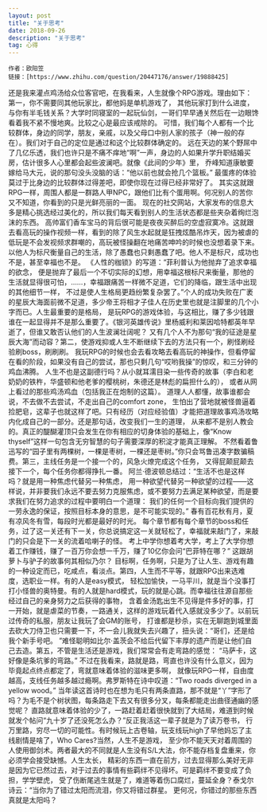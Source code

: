 ```yaml
---
layout: post
title: "关于思考"
date: 2018-09-26
description: "关于思考"
tag: 心得
---   
```


    作者：欧阳笠
    链接：[https://www.zhihu.com/question/20447176/answer/19888425]


 还是我来灌点鸡汤给众位客官吧，在我看来，人生就像个RPG游戏。理由如下：第一，你不需要同其他玩家比，都他妈是单机游戏了，
其他玩家打到什么进度，与你有半毛钱关系？大学时同寝室的一起玩仙剑，一哥们早早通关然后在一边眼馋看着我不紧不慢地爽。比较之心是最应该戒除的。
可惜，我们每个人都有一个比较群体，身边的同学，朋友，亲戚，以及父母口中别人家的孩子（神一般的存在）。我们对于自己的定位是通过和这个比较群体确定的。
远在天边的某个野屌中了几亿乐透，我们也许只是不痛不痒地“啊”一声，身边的人如果升学升职结婚买房，估计很多人心里都会起些波澜吧。就像《此间的少年》里，
乔峰知道康敏要嫁给马大元，说的那句没头没脑的话：“他以前也就会抢几个篮板。” 最蛋疼的体验莫过于比身边的比较群体过得差吧，即使你现在过得已经非常好了。
其实这就跟RPG一样，周围人都是一群路人甲NPC，跟他们比有个蛋用啊。何况别人的苦你又不知道，你看到的只是光鲜亮丽的一面。
现在的社交网站，大家发布的信息大多是精心挑选经过美化的，所以我们每天看到别人的生活状态都是些夹杂着绚烂泡沫的东西。
高帅富们香车宝马的背后很可能是夜夜买醉后的空虚寂寞冷。这就跟去看高玩的操作视频一样，看到的除了风生水起就是狂拽炫酷吊炸天，因为被虐的低玩是不会发视频求群嘲的，高玩被怪操翻在地痛苦呻吟的时候也没想着录下来。
以他人为标尺衡量自己的生活，除了愚蠢也只剩愚蠢了吧。他人不是标尺，成功也不是，甚至幸福也不是。 《人性的枷锁》的写道：“菲利普认为他抛弃了追求幸福的欲念，
便是抛弃了最后一个不切实际的幻想，用幸福这根标尺来衡量，那他的生活就显得很可怕，……，幸福跟痛苦一样微不足道，它们的降临，跟生活中出现的其他细节一样，
不过是使人生格局更趋纷繁复杂罢了。”个人的成功失败在广袤的星辰大海面前微不足道，多少帝王将相才子佳人在历史里也就是注脚里的几个小字而已。人生最重要的是格局，
是玩RPG的游戏体验，与这相比，赚了多少钱跟谁在一起显得并不是那么重要了。《银河英雄传说》里杨威利和莱因哈特都英年早逝了，但谁又敢否认他们的人生波澜壮阔呢？
又有几个人不为那句“我的征途是星辰大海”而动容？第二，使游戏抑或人生不断继续下去的方法只有一个，刷怪刷经验刷boss，刷刷刷。
我玩RPG的时候也会去看攻略去看高玩的神操作，但看停留在看的阶段，如果没有自己的尝试，那也只剩几句“哎哟我操”的惊叹，和三分钟的鸡血沸腾。
人生不也是这副德行吗？从小就耳濡目染一些传奇的故事（李白和老奶奶的铁杵，华盛顿和他老爹的樱桃树，朱德还是林彪的扁担什么的），
或者从网上看过的那些鸡汤鸡血（包括我正在炮制的这篇）。 道理人人都懂，故事谁都会说，不去做不去尝试，不走出自己的comfort zone，
生怕出了营地就被怪兽逼着捡肥皂，这辈子也就这样了吧。只有经历（对应经验值）才能把道理故事鸡汤攻略内化成自己的一部分。还是那句话，改变我们一生的道理，
从来都不是别人教会的。真正的醍醐灌顶只会发生在你有相应的切身体验的基础上，像“Know thyself”这样一句包含无穷智慧的句子需要深厚的积淀才能真正理解。
不然看着鲁迅写的“园子里有两棵树，一棵是枣树，一棵还是枣树。”你只会骂鲁迅凑字数骗稿费。第三，主线任务是一个接一个的，风急火燎完成这个任务，
又得屁颠屁颠去接下一个，每个任务你都得挣扎一番。
阿兰·德波顿总结过：“生活不也是这样吗？就是用一种焦虑代替另一种焦虑，
用一种欲望代替另一种欲望的过程——这样说，并非要我们永远不要去努力克服焦虑，或不要努力去满足某种欲望，而是要求我们在努力追求的过程中要明白一个道理：
我们的任何一个目标向我们提供的一劳永逸的保证，按照目标本身的意思，是不可能实现的。” 春有百花秋有月，夏有凉风冬有雪，每段时光都是最好的时光。
每个章节都有每个章节的boss和任务，过了这一关还有下一关，你总说搞定这一关就轻松了，幸福就来敲门了，来敲门的只会是下一关的流着哈喇子的怪。
考上中学你想着考大学，考上了大学你想着工作赚钱，赚了一百万你会想一千万，赚了10亿你会问“巴菲特在哪？” 这跟胡萝卜与驴子的故事何其相似乃尔？
目标啊，任务啊，只是为了让人生、游戏有趣的一种设定而已，吃咸点，看淡点。第四，人生而不平等，就跟RPG出来选难度，选职业一样。有的人是easy模式，
轻松加愉快，一马平川，就是当个没事打打小怪兽的奥特曼。有的人就是hard模式，玩的就是心跳。而幸福往往源自那些经过自己的亲身努力之后获得的事物，
含着金汤匙出生不见得是件多好的事，打一开始，就是虐菜的节奏，一路通关，这样的游戏玩着代入感就没多少了。以前玩过传奇的私服，朋友让我玩了会GM的账号，
打谁都是秒杀，实在无聊跑到城里面去砍大刀侍卫也只需要一下，不一会儿我就失去兴趣了，扭头说：“哥们，还是给我个新手号吧。
”难怪聪明如比尔·盖茨会不给后代留下丰厚的遗产而是让他们自己去造。第五，不管是生活还是游戏，我们常常会有走弯路的感觉：
“马萨卡，这好像是条坑爹的弯路。” 不过在我看来，路就是路，弯直也许没有什么意义，因为毕竟起点终点都定了，弯就意味着体验的滋味更多啊，
就像玩RPG一样，自由度越高，支线任务越多越过瘾啊。弗罗斯特在诗中叹道：“Two roads diverged in a yellow wood。”
当年读这首诗时也在想为毛只有两条直路，那不就是“丫”字形了吗？为毛不是个树状图，每条路走下去又有很多分叉，每条都能走出曲径通幽的感觉呢？
直路就意味着体验的少了，一路赶着赶着很快就到了大结局，难道到时候就发个帖问“九十岁了还没死怎么办？”反正我活这一辈子就是为了读万卷书，
行万里路，穷尽一切的可能性。有时候玩上古卷轴，玩支线玩high了早他妈忘了主线剧情是啥了，Who Cares?当然，人生不是游戏，
至少你不能天天对着周围的人使用御剑术。两者最大的不同就是人生没有S/L大法，你不能存档复盘重来，你必须学会接受缺憾。人生太长，
精彩的东西一直在前方，过去显得那么美好无非是因为它已然过去，对于过去的事情有些羁绊不见得坏。可是羁绊不要变成了负担，学学壁虎，
受了伤断尾逃生就是了，难道等着伤口腐烂，蔓延全身？泰戈尔诗云：“当你为了错过太阳而流泪，你又将错过群星。
更何况，你错过的那些东西真就是太阳吗？

